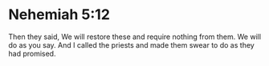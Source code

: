 # Nehemiah 5:12

Then they said, We will restore these and require nothing from them. We will do as you say. And I called the priests and made them swear to do as they had promised.
